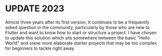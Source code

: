 # UPDATE 2023

Almost three years after its first version, it continues to be a frequently asked question in the community, particularly by those who are new to Flutter and want to know how to start or structure a project. I have chosen to update this solution which sits somewhere between the basic "Hello World" and some more elaborate starter projects that may be too complex for beginners to tackle right away.



